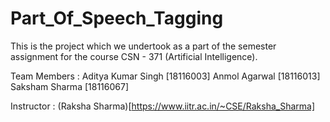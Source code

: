 # Part_Of_Speech_Tagging

This is the project which we undertook as a part of the semester assignment for the course CSN - 371 (Artificial Intelligence). 

Team Members : 
Aditya Kumar Singh [18116003]
Anmol Agarwal [18116013]
Saksham Sharma [18116067]

Instructor :
(Raksha Sharma)[https://www.iitr.ac.in/~CSE/Raksha_Sharma] 
